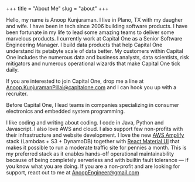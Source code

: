 +++
title = "About Me"
slug = "about"
+++

Hello, my name is Anoop Kunjuraman. I live in Plano, TX with my daugher and wife. I have been in tech since 2006 building software products. I have been fortunate in my life to lead some amazing teams to deliver some marvelous products. I currently work at Capital One as a Senior Software Engineering Manager. I  build data products that help Capital One understand its petabyte scale of data better. My customers within Capital One includes the numerous data and business analysts, data scientists, risk mitigators and numerous operational wizards that make Capital One tick daily.

If you are interested to join Capital One, drop me a line at [Anoop.KunjuramanPillai@capitalone.com](mailto:Anoop.KunjuramanPillai@capitalone.com) and I can hook you up with a recruiter.

Before Capital One, I lead teams in companies specializing in consumer electronics and embedded system programming. 

I like coding and writing about coding. I code in Java, Python and Javascript. I also love AWS and cloud. I also support few non-profits with their infrastructure and website development. I love the new [AWS Amplify](https://docs.amplify.aws/) stack (Lambdas + S3 + DynamoDB) together with [React Material UI](https://material-ui.com/) that makes it possible to run a moderate traffic site for pennies a month. This is my preferred stack as it enables hands-off operational maintainability because of being completely serverless and with builtin fault tolerance — if you know what you are doing. If you are a non-profit and are looking for support, react out to me at [AnoopEngineer@gmail.com](mailto:anoopengineer@gmail.com)